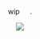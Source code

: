<p align=center> wip⠀⠀. <p align=center>

<p align="center">
  <img src="https://i.pinimg.com/736x/8d/ed/9d/8ded9d0685ca879e3a5fc1d9818f6666.jpg"/>
</p>
